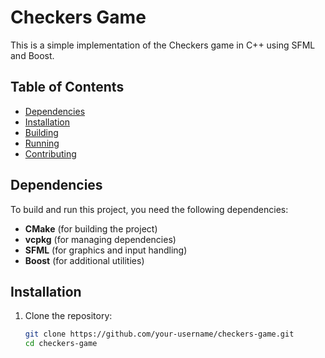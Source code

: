 # Checkers Game

This is a simple implementation of the Checkers game in C++ using SFML and Boost.

## Table of Contents
- [Dependencies](#dependencies)
- [Installation](#installation)
- [Building](#building)
- [Running](#running)
- [Contributing](#contributing)

## Dependencies
To build and run this project, you need the following dependencies:
- **CMake** (for building the project)
- **vcpkg** (for managing dependencies)
- **SFML** (for graphics and input handling)
- **Boost** (for additional utilities)

## Installation
1. Clone the repository:
   ```bash
   git clone https://github.com/your-username/checkers-game.git
   cd checkers-game